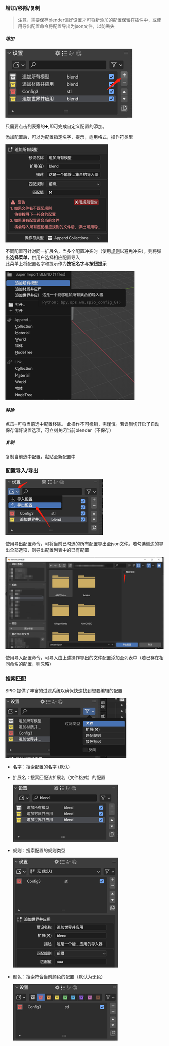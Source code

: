 

### 增加/移除/复制

> 注意，需要保存blender偏好设置才可将新添加的配置保留在插件中，或使用导出配置命令将配置导出为json文件，以防丢失

##### 增加

<img src="media/zh-cn/1.png" alt="1" style="zoom: 80%;" />

只需要点击列表旁的➕,即可完成自定义配置的添加。

添加配置后，可以为配置指定名字，提示，适用格式，操作符类型

<img src="media/zh-cn/0.png" alt="0" style="zoom:67%;" />

不同配置可针对同一扩展名，当多个配置冲突时（使用[规则](/zh-cn/AddRule.md)以避免冲突），则将弹出**选择菜单**，供用户选择相应配置导入<br>此菜单上将配置名字和提示作为**按钮名字**与**按钮提示**

<img src="media/zh-cn/img.png" alt="img" style="zoom:67%;" />

##### 移除
点击➖可将当前选中配置移除。
此操作不可撤销，需谨慎。若误删切开启了自动保存偏好设置选项，可立刻关闭当前blender（不保存）

##### 复制
复制当前选中配置，黏贴至新配置中


### 配置导入/导出
<img src="media/zh-cn/2.png" alt="2" style="zoom:67%;" />

使用导出配置命令，可将当前已勾选的所有配置导出至json文件。若勾选侧边的导出全部选项，则导出配置列表中的已有配置

<img src="media/zh-cn/5.png" alt="5" style="zoom:50%;" />

使用导入配置命令，可导入由上述操作导出的文件配置添加至列表中（若已存在相同命名的配置，则忽略）




### 搜索匹配
SPIO 提供了丰富的过滤系统以确保快速找到想要编辑的配置

<img src="media/zh-cn/3.png" alt="3" style="zoom: 67%;" />

+ 名字：搜索配置的名字 (默认)

+ 扩展名：搜索匹配该扩展名（文件格式）的配置

  <img src="media/zh-cn/6.png" alt="6" style="zoom: 67%;" />

+ 规则：搜索配置的规则类型

  <img src="media/zh-cn/7.png" alt="7" style="zoom:67%;" />

+ 颜色：搜索符合当前颜色的配置（默认为无色）

  <img src="media/zh-cn/4.png" alt="4" style="zoom:67%;" />

